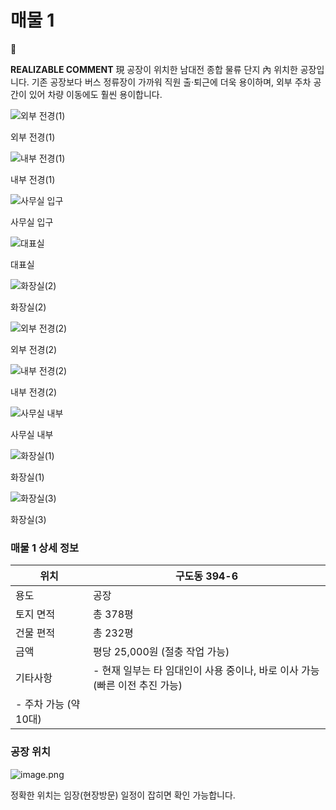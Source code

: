 # 매물 1

<aside>
💬

**REALIZABLE COMMENT**
現 공장이 위치한 남대전 종합 물류 단지 內 위치한 공장입니다. 기존 공장보다 버스 정류장이 가까워 직원 출·퇴근에 더욱 용이하며, 외부 주차 공간이 있어 차량 이동에도 훨씬 용이합니다. 

</aside>

![외부 전경(1)](image%20222.png)

외부 전경(1)

![내부 전경(1)](image%20223.png)

내부 전경(1)

![사무실 입구](image%20224.png)

사무실 입구

![대표실](image%20225.png)

대표실

![화장실(2)](image%20226.png)

화장실(2)

![외부 전경(2)](image%20227.png)

외부 전경(2)

![내부 전경(2)](image%20228.png)

내부 전경(2)

![사무실 내부](image%20229.png)

사무실 내부

![화장실(1)](image%20230.png)

화장실(1)

![화장실(3)](image%20231.png)

화장실(3)

### 매물 1 상세 정보

| 위치 | 구도동 394-6 |
| --- | --- |
| 용도 | 공장 |
| 토지 면적 | 총 378평 |
| 건물 편적 | 총 232평 |
| 금액 | 평당 25,000원 (절충 작업 가능) |
| 기타사항 | - 현재 일부는 타 임대인이 사용 중이나, 바로 이사 가능 (빠른 이전 추진 가능)
- 주차 가능 (약 10대) |

### 공장 위치

![image.png](image%20232.png)

정확한 위치는 임장(현장방문) 일정이 잡히면 확인 가능합니다.